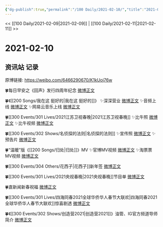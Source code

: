 ```yaml
---
{"dg-publish":true,"permalink":"/100 Daily/2021-02-10/","title":"2021-02-10","created":"2023-04-09T13:50:58.679+08:00","updated":"2023-04-09T13:53:48.324+08:00"}
---
```



<< [[100 Daily/2021-02-09\|2021-02-09]] | [[100 Daily/2021-02-11\|2021-02-11]] >>

# 2021-02-10

## 资讯站 记录

原博链接: https://weibo.com/6466290670/K1kUoj76w

🍀每日早安之《回声》发行四周年纪念 [微博正文](https://weibo.com/6466290670/K1fFBEEqt)

🍀《[[200 Songs/我在这 挺好的\|我在这 挺好的]]》
✨深深营业 [微博正文](https://weibo.com/6466290670/K1gMApHzE)
✨音频上线 [微博正文](https://weibo.com/6466290670/K1fYs3u6B)
✨网易云音乐上线 [微博正文](https://weibo.com/6466290670/K1fSa1DLV)

🍀[[300 Events/301 Lives/2021江苏卫视春晚\|2021江苏卫视春晚]]
✨比牛照 [微博正文](https://weibo.com/6466290670/K1fUXc8H1)
✨比牛视频 [微博正文](https://weibo.com/6466290670/K1fVrFoRA)

🍀[[300 Events/302 Shows/名侦探的法则\|名侦探的法则]]
✨宣传照 [微博正文](https://weibo.com/6466290670/K1hyg8GWD)
✨预告片 [微博正文](https://weibo.com/6466290670/K1hzwuaKh)

🍀“温暖”版《[[200 Songs/归处\|归处]]》MV
✨官博MV视频 [微博正文](https://weibo.com/6466290670/K1ge45nrk)
✨淘票票MV视频 [微博正文](https://weibo.com/6466290670/K1i1G0TLp)

🍀[[300 Events/304 Others/花西子\|花西子]]新年签 [微博正文](https://weibo.com/6466290670/K1hbZAa2b)

🍀[[300 Events/301 Lives/2021央视春晚\|2021央视春晚]]节目单 [微博正文](https://weibo.com/6466290670/K1k9OqfDV)

🍀直新闻新春祝福 [微博正文](https://weibo.com/6466290670/K1i3Bka6L)

🍀[[300 Events/301 Lives/四海同春2021全球华侨华人春节大联欢\|四海同春2021全球华侨华人春节大联欢]]惊喜剧透 [微博正文](https://weibo.com/6466290670/K1iyLzDgp)

🍀《[[300 Events/302 Shows/创造营2021\|创造营2021]]》油管、IG官方频道导师简介 [微博正文](https://weibo.com/6466290670/K1kmN7bag)
